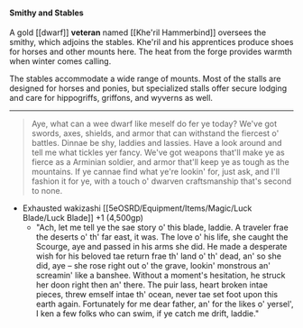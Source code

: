 #### Smithy and Stables

A gold [[dwarf]] **veteran** named [[Khe'ril Hammerbind]] oversees the smithy, which adjoins the stables. Khe'ril and his apprentices produce shoes for horses and other mounts here. The heat from the forge provides warmth when winter comes calling.

The stables accommodate a wide range of mounts. Most of the stalls are designed for horses and ponies, but specialized stalls offer secure lodging and care for hippogriffs, griffons, and wyverns as well.


---

> Aye, what can a wee dwarf like meself do fer ye today? We've got swords, axes, shields, and armor that can withstand the fiercest o' battles.
> Dinnae be shy, laddies and lassies. Have a look around and tell me what tickles yer fancy. We've got weapons that'll make ye as fierce as a Arminian soldier, and armor that'll keep ye as tough as the mountains. If ye cannae find what ye're lookin' for, just ask, and I'll fashion it for ye, with a touch o' dwarven craftsmanship that's second to none.

- Exhausted wakizashi [[5eOSRD/Equipment/Items/Magic/Luck Blade/Luck Blade]] +1 (4,500gp)
	- "Ach, let me tell ye the sae story o' this blade, laddie. A traveler frae the deserts o' th' far east, it was. The love o' his life, she caught the Scourge, aye and passed in his arms she did. He made a desperate wish for his beloved tae return frae th' land o' th' dead, an' so she did, aye – she rose right out o' the grave, lookin' monstrous an' screamin' like a banshee. Without a moment's hesitation, he struck her doon right then an' there. The puir lass, heart broken intae pieces,  threw emself intae th' ocean, never tae set foot upon this earth again. Fortunately for me dear father, an' for the likes o' yersel', I ken a few folks who can swim, if ye catch me drift, laddie."

